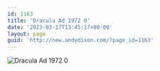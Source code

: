 ```yaml
---
id: 1163
title: 'Dracula Ad 1972 0'
date: '2023-03-17T13:45:17+00:00'
layout: page
guid: 'http://new.andydixon.com/?page_id=1163'
---
```


![Dracula Ad 1972 0](https://i0.wp.com/assets.g8x2.ldn.idrivee2-23.com/posters/Dracula%20Ad%201972%20001.jpg?w=1200&ssl=1 "Dracula Ad 1972 0")